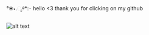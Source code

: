 °❀⋆.ೃ࿔*:･ hello <3 thank you for clicking on my github 

![alt text](https://i.postimg.cc/L6SWcwzv/Cherryblossomgachaanimation-1-1.gif)
